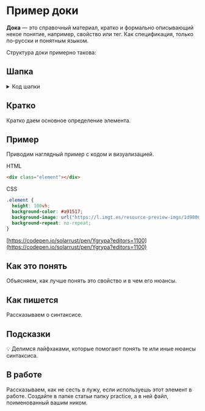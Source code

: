 # Пример доки

**Дока** — это справочный материал, кратко и формально описывающий некое понятие, например, свойство или тег. Как спецификация, только по-русски и понятным языком.

Структура доки примерно такова:

## Шапка

<details>
  <summary>Код шапки</summary>
```markdown
---
title: Название статьи
name: Название файла
author: Никнейм основного автора
co-authors: Никнеймы всех соавторов
designers: Никнейм дизайнера
contributors:
  - Никнейм контрибьютора
summary:
  - Альтернативные теги для работы поиска
cover:
  desktop: 'desktop.png'
  mobile: 'mobile.png'
  alt: 'Альтернативное описание для обложки'
---
```
</details>

## Кратко

Кратко даем основное определение элемента.

## Пример

Приводим наглядный пример с кодом и визуализацией.

HTML

```html
<div class="element"></div>
```

CSS

```css
.element {
  height: 100vh;
  background-color: #a91517;
  background-image: url("https://l.imgt.es/resource-preview-imgs/1d9806ec-7ef9-49ea-b60c-f1c9ca956b0a%2Fbaymax.crop_316x237_0%252C26.preview.png?profile=max500x190");
  background-repeat: no-repeat;
}
```

[https://codepen.io/solarrust/pen/Ygrypa?editors=1100](https://codepen.io/solarrust/pen/Ygrypa?editors=1100)

## Как это понять

Объясняем, как лучше понять это свойство и в чем его нюансы.

## Как пишется

Рассказываем о синтаксисе.

## Подсказки

💡 Делимся лайфхаками, которые помогают понять те или иные нюансы синтаксиса.

## В работе

Рассказываем, как не сесть в лужу, если используешь этот элемент в работе. Создайте в папке статьи папку practice, а в ней файл, поименованный вашим ником.
